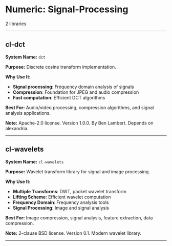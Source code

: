 # Numeric: Signal-Processing

2 libraries

---

## cl-dct

**System Name:** `dct`

**Purpose:** Discrete cosine transform implementation.

**Why Use It:**
- **Signal processing**: Frequency domain analysis of signals
- **Compression**: Foundation for JPEG and audio compression
- **Fast computation**: Efficient DCT algorithms

**Best For:** Audio/video processing, compression algorithms, and signal analysis applications.

**Note:** Apache-2.0 license. Version 1.0.0. By Ben Lambert. Depends on alexandria.

---


## cl-wavelets

**System Name:** `cl-wavelets`

**Purpose:** Wavelet transform library for signal and image processing.

**Why Use It:**
- **Multiple Transforms**: DWT, packet wavelet transform
- **Lifting Scheme**: Efficient wavelet computation
- **Frequency Domain**: Frequency analysis tools
- **Signal Processing**: Image and signal analysis

**Best For:** Image compression, signal analysis, feature extraction, data compression.

**Note:** 2-clause BSD license. Version 0.1. Modern wavelet library.

---


